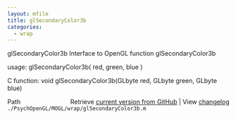 ```yaml
---
layout: mfile
title: glSecondaryColor3b
categories:
  - wrap
---
```


glSecondaryColor3b  Interface to OpenGL function glSecondaryColor3b

usage:  glSecondaryColor3b\( red, green, blue \)

C function:  void glSecondaryColor3b\(GLbyte red, GLbyte green, GLbyte blue\)


<div class="code_header" style="text-align:right;">
  <span style="float:left;">Path&nbsp;&nbsp;</span> <span class="counter">Retrieve <a href=
  "https://raw.github.com/Psychtoolbox-3/Psychtoolbox-3/beta/./PsychOpenGL/MOGL/wrap/glSecondaryColor3b.m">current version from GitHub</a> | View <a href=
  "https://github.com/Psychtoolbox-3/Psychtoolbox-3/commits/beta/./PsychOpenGL/MOGL/wrap/glSecondaryColor3b.m">changelog</a></span>
</div>
<div class="code">
  <code>./PsychOpenGL/MOGL/wrap/glSecondaryColor3b.m</code>
</div>
